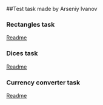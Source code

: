 ##Test task made by Arseniy Ivanov

### Rectangles task
[Readme](rectangles/README.md)

### Dices task
[Readme](dices/README.md)

### Currency converter task
[Readme](currencyConverter/README.md)
